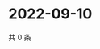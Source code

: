 # 2022-09-10

共 0 条

<!-- BEGIN WEIBO -->
<!-- 最后更新时间 Sat Sep 10 2022 17:17:03 GMT+0800 (China Standard Time) -->

<!-- END WEIBO -->
